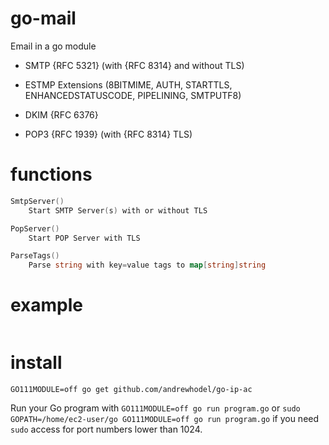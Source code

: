 # go-mail

Email in a go module

* SMTP {RFC 5321} (with {RFC 8314} and without TLS)
* ESTMP Extensions (8BITMIME, AUTH, STARTTLS, ENHANCEDSTATUSCODE, PIPELINING, SMTPUTF8)
* DKIM {RFC 6376}

* POP3 {RFC 1939} (with {RFC 8314} TLS)

# functions

```go
SmtpServer()
	Start SMTP Server(s) with or without TLS

PopServer()
	Start POP Server with TLS

ParseTags()
	Parse string with key=value tags to map[string]string
```

# example

```go

```

# install

```
GO111MODULE=off go get github.com/andrewhodel/go-ip-ac
```

Run your Go program with `GO111MODULE=off go run program.go` or `sudo GOPATH=/home/ec2-user/go GO111MODULE=off go run program.go` if you need `sudo` access for port numbers lower than 1024.

